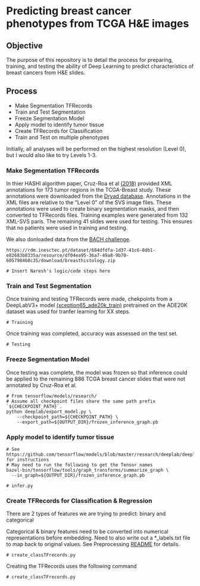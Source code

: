 # Predicting breast cancer phenotypes from TCGA H&E images

## Objective
The purpose of this repository is to detail the process for preparing, training, and testing the ability of Deep Learning to predict characteristics of breast cancers from H&E slides.

## Process
* Make Segmentation TFRecords
* Train and Test Segmentation
* Freeze Segmentation Model
* Apply model to identify tumor tissue
* Create TFRecords for Classification
* Train and Test on multiple phenotypes

Initially, all analyses will be performed on the highest resolution (Level 0), but I would also like to try Levels 1-3.



### Make Segmentation TFRecords
In thier HASHI algorithm paper, Cruz-Roa et al [(2018)](https://journals.plos.org/plosone/article?id=10.1371/journal.pone.0196828) provided XML annotations for 173 tumor regions in the TCGA-Breast study. These annotations were downloaded from the [Dryad database](https://datadryad.org/resource/doi:10.5061/dryad.1g2nt41). Annotations in the XML files are relative to the "Level 0" of the SVS image files. These annotations were used to create binary segmentation masks, and then converted to TFRecords files. Training examples were generated from 132 XML-SVS paris. The remaining 41 slides were used for testing.  This ensures that no patients were used in training and testing.

We also donloaded data from the [BACH challenge](https://arxiv.org/pdf/1808.04277.pdf).
```
https://rdm.inesctec.pt/dataset/604dfdfa-1d37-41c6-8db1-e82683b8335a/resource/df04ea95-36a7-49a8-9b70-605798460c35/download/breasthistology.zip
```


```
# Insert Naresh's logic/code steps here
```

### Train and Test Segmentation
Once training and testing TFRecords were made, chekpoints from a DeepLabV3+ model [(xception65_ade20k_train)](http://download.tensorflow.org/models/deeplabv3_xception_ade20k_train_2018_05_29.tar.gz) pretrained on the ADE20K dataset was used for tranfer learning for XX steps.
```
# Training
```
Once training was completed, accuracy was assessed on the test set.
```
# Testing
```

### Freeze Segmentation Model
Once testing was complete, the model was frozen so that inference could be applied to the remaining 886 TCGA breast cancer slides that were not annotated by Cruz-Roa et al.
```
# From tensorflow/models/research/
# Assume all checkpoint files share the same path prefix `${CHECKPOINT_PATH}`.
python deeplab/export_model.py \
    --checkpoint_path=${CHECKPOINT_PATH} \
    --export_path=${OUTPUT_DIR}/frozen_inference_graph.pb
```

### Apply model to identify tumor tissue

```
# See https://github.com/tensorflow/models/blob/master/research/deeplab/deeplab_demo.ipynb for instructions
# May need to run the following to get the Tensor names
bazel-bin/tensorflow/tools/graph_transforms/summarize_graph \
  --in_graph=${OUTPUT_DIR}/frozen_inference_graph.pb

# infer.py
```
### Create TFRecords for Classification & Regression
There are 2 types of features we are trying to predict: binary and categorical

Categorical & binary features need to be converted into numerical representations before embedding. Need to also write out a *_labels.txt file to map back to original values. See Preprocessing [README](preprocessing/README.md) for details.
```
# create_classTFrecords.py
```
Creating the TFRecords uses the following command
```
# create_classTFrecords.py
```


